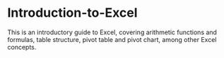 # Introduction-to-Excel
This is an introductory guide to Excel, covering arithmetic functions and formulas, table structure, pivot table and pivot chart, among other Excel concepts.
